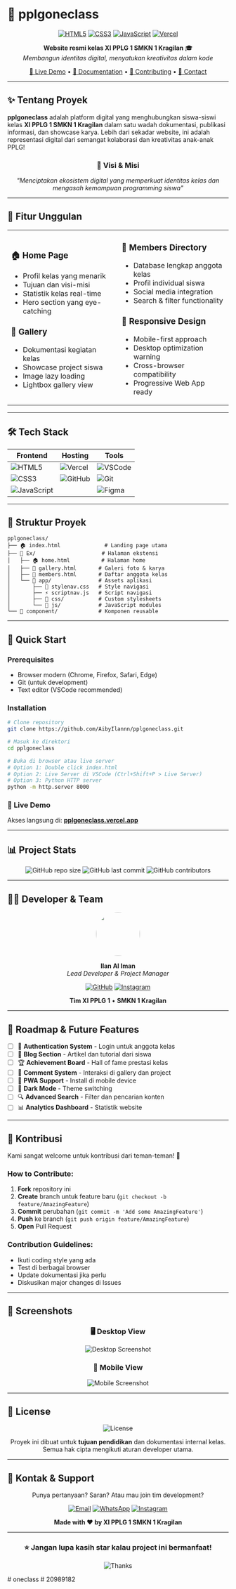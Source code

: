 # 📘 pplgoneclass

<div align="center">

[![HTML5](https://img.shields.io/badge/HTML5-E34F26?style=for-the-badge&logo=html5&logoColor=white)](https://developer.mozilla.org/en-US/docs/Web/HTML)
[![CSS3](https://img.shields.io/badge/CSS3-1572B6?style=for-the-badge&logo=css3&logoColor=white)](https://developer.mozilla.org/en-US/docs/Web/CSS)
[![JavaScript](https://img.shields.io/badge/JavaScript-F7DF1E?style=for-the-badge&logo=javascript&logoColor=black)](https://developer.mozilla.org/en-US/docs/Web/JavaScript)
[![Vercel](https://img.shields.io/badge/Vercel-000000?style=for-the-badge&logo=vercel&logoColor=white)](https://vercel.com)

**Website resmi kelas XI PPLG 1 SMKN 1 Kragilan** 🎓  
*Membangun identitas digital, menyatukan kreativitas dalam kode*

[🚀 Live Demo](https://oneclass.vercel.app) • [📖 Documentation](#-dokumentasi) • [🤝 Contributing](#-kontribusi) • [📧 Contact](#-kontak)

</div>

---

## ✨ Tentang Proyek

**pplgoneclass** adalah platform digital yang menghubungkan siswa-siswi kelas **XI PPLG 1 SMKN 1 Kragilan** dalam satu wadah dokumentasi, publikasi informasi, dan showcase karya. Lebih dari sekadar website, ini adalah representasi digital dari semangat kolaborasi dan kreativitas anak-anak PPLG!

<div align="center">

### 🎯 **Visi & Misi**
*"Menciptakan ekosistem digital yang memperkuat identitas kelas dan mengasah kemampuan programming siswa"*

</div>

---

## 🚀 Fitur Unggulan

<table>
<tr>
<td width="50%">

### 🏠 **Home Page**
- Profil kelas yang menarik
- Tujuan dan visi-misi
- Statistik kelas real-time
- Hero section yang eye-catching

### 📸 **Gallery**
- Dokumentasi kegiatan kelas
- Showcase project siswa
- Image lazy loading
- Lightbox gallery view

</td>
<td width="50%">

### 👥 **Members Directory**
- Database lengkap anggota kelas
- Profil individual siswa
- Social media integration
- Search & filter functionality

### 📱 **Responsive Design**
- Mobile-first approach
- Desktop optimization warning
- Cross-browser compatibility
- Progressive Web App ready

</td>
</tr>
</table>

---

## 🛠️ Tech Stack

<div align="center">

| Frontend | Hosting | Tools |
|----------|---------|--------|
| ![HTML5](https://img.shields.io/badge/-HTML5-E34F26?style=flat-square&logo=html5&logoColor=white) | ![Vercel](https://img.shields.io/badge/-Vercel-000000?style=flat-square&logo=vercel&logoColor=white) | ![VSCode](https://img.shields.io/badge/-VSCode-007ACC?style=flat-square&logo=visual-studio-code&logoColor=white) |
| ![CSS3](https://img.shields.io/badge/-CSS3-1572B6?style=flat-square&logo=css3&logoColor=white) | ![GitHub](https://img.shields.io/badge/-GitHub-181717?style=flat-square&logo=github&logoColor=white) | ![Git](https://img.shields.io/badge/-Git-F05032?style=flat-square&logo=git&logoColor=white) |
| ![JavaScript](https://img.shields.io/badge/-JavaScript-F7DF1E?style=flat-square&logo=javascript&logoColor=black) | | ![Figma](https://img.shields.io/badge/-Figma-F24E1E?style=flat-square&logo=figma&logoColor=white) |

</div>

---

## 📁 Struktur Proyek

```
pplgoneclass/
├── 🏠 index.html              # Landing page utama
├── 📂 Ex/                     # Halaman ekstensi
│   ├── 🏠 home.html          # Halaman home
│   ├── 📸 gallery.html       # Galeri foto & karya
│   ├── 👥 members.html       # Daftar anggota kelas
│   └── 📂 app/               # Assets aplikasi
│       ├── 🎨 stylenav.css   # Style navigasi
│       ├── ⚡ scriptnav.js   # Script navigasi
│       ├── 📂 css/           # Custom stylesheets
│       └── 📂 js/            # JavaScript modules
└── 📂 component/             # Komponen reusable
```

---

## 🚀 Quick Start

### Prerequisites
- Browser modern (Chrome, Firefox, Safari, Edge)
- Git (untuk development)
- Text editor (VSCode recommended)

### Installation

```bash
# Clone repository
git clone https://github.com/AibyIlannn/pplgoneclass.git

# Masuk ke direktori
cd pplgoneclass

# Buka di browser atau live server
# Option 1: Double click index.html
# Option 2: Live Server di VSCode (Ctrl+Shift+P > Live Server)
# Option 3: Python HTTP server
python -m http.server 8000
```

### 🌟 Live Demo
Akses langsung di: **[pplgoneclass.vercel.app](https://pplgoneclass.vercel.app)**

---

## 📊 Project Stats

<div align="center">

![GitHub repo size](https://img.shields.io/github/repo-size/AibyIlannn/pplgoneclass?style=for-the-badge&color=orange)
![GitHub last commit](https://img.shields.io/github/last-commit/AibyIlannn/pplgoneclass?style=for-the-badge&color=green)
![GitHub contributors](https://img.shields.io/github/contributors/AibyIlannn/pplgoneclass?style=for-the-badge&color=blue)

</div>

---

## 👨‍💻 Developer & Team

<div align="center">

<img src="https://avatars.githubusercontent.com/u/username?v=4" width="100" style="border-radius: 50%;">

**Ilan Al Iman**  
*Lead Developer & Project Manager*

[![GitHub](https://img.shields.io/badge/-AibyIlannn-181717?style=for-the-badge&logo=github)](https://github.com/AibyIlannn)
[![Instagram](https://img.shields.io/badge/-ainominal.co-E4405F?style=for-the-badge&logo=instagram&logoColor=white)](https://instagram.com/ainominal.co)

**Tim XI PPLG 1** • **SMKN 1 Kragilan**

</div>

---

## 🎯 Roadmap & Future Features

- [ ] 🔐 **Authentication System** - Login untuk anggota kelas
- [ ] 📝 **Blog Section** - Artikel dan tutorial dari siswa
- [ ] 🏆 **Achievement Board** - Hall of fame prestasi kelas
- [ ] 💬 **Comment System** - Interaksi di gallery dan project
- [ ] 📱 **PWA Support** - Install di mobile device
- [ ] 🌙 **Dark Mode** - Theme switching
- [ ] 🔍 **Advanced Search** - Filter dan pencarian konten
- [ ] 📊 **Analytics Dashboard** - Statistik website

---

## 🤝 Kontribusi

Kami sangat welcome untuk kontribusi dari teman-teman! 🎉

### How to Contribute:
1. **Fork** repository ini
2. **Create** branch untuk feature baru (`git checkout -b feature/AmazingFeature`)
3. **Commit** perubahan (`git commit -m 'Add some AmazingFeature'`)
4. **Push** ke branch (`git push origin feature/AmazingFeature`)
5. **Open** Pull Request

### Contribution Guidelines:
- Ikuti coding style yang ada
- Test di berbagai browser
- Update dokumentasi jika perlu
- Diskusikan major changes di Issues

---

## 📸 Screenshots

<div align="center">

### 🖥️ Desktop View
![Desktop Screenshot](img/pplgone.jpg)

### 📱 Mobile View
![Mobile Screenshot](img/mobile.jpg)

</div>

---

## 📄 License

<div align="center">

![License](https://img.shields.io/badge/License-Educational%20Purpose-green?style=for-the-badge)

Proyek ini dibuat untuk **tujuan pendidikan** dan dokumentasi internal kelas.  
Semua hak cipta mengikuti aturan developer utama.

</div>

---

## 📧 Kontak & Support

<div align="center">

Punya pertanyaan? Saran? Atau mau join tim development? 

[![Email](https://img.shields.io/badge/-Email-D14836?style=for-the-badge&logo=gmail&logoColor=white)](mailto:your-email@example.com)
[![WhatsApp](https://img.shields.io/badge/-WhatsApp-25D366?style=for-the-badge&logo=whatsapp&logoColor=white)](https://wa.me/your-number)
[![Instagram](https://img.shields.io/badge/-Instagram-E4405F?style=for-the-badge&logo=instagram&logoColor=white)](https://instagram.com/ainominal.co)

**Made with ❤️ by XI PPLG 1 SMKN 1 Kragilan**

</div>

---

<div align="center">

### ⭐ Jangan lupa kasih **star** kalau project ini bermanfaat!

![Thanks](https://img.shields.io/badge/Thanks%20for-Visiting!-ff69b4?style=for-the-badge)

</div># oneclass
# 20989182
